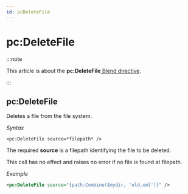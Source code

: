 ```yaml
---
id: pcDeleteFile
---
```


# pc:DeleteFile




:::note

This article is about the **pc:DeleteFile**[ Blend directive](/Repositories/Blend_directives).

:::

## **pc:DeleteFile**

Deletes a file from the file system.

*Syntax*

```
<pc:DeleteFile source=*filepath* />
```

The required **source** is a filepath identifying the file to be deleted.

This call has no effect and raises no error if no file is found at filepath.

*Example*

```xml
<pc:DeleteFile source="{path:Combine($mydir, 'old.xml')}" />
```

 